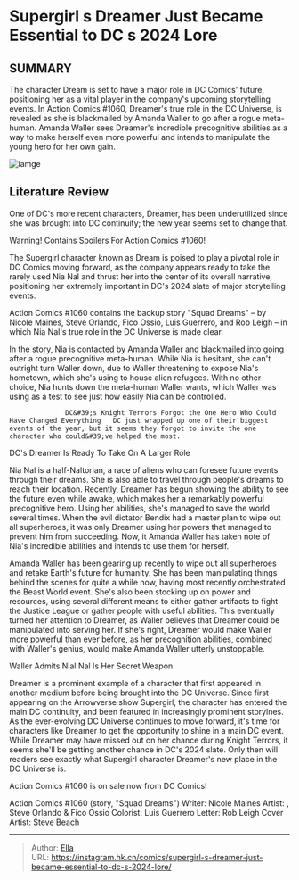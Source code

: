 # Supergirl s Dreamer Just Became Essential to DC s 2024 Lore


## SUMMARY 



  The character Dream is set to have a major role in DC Comics&#39; future, positioning her as a vital player in the company&#39;s upcoming storytelling events.   In Action Comics #1060, Dreamer&#39;s true role in the DC Universe, is revealed as she is blackmailed by Amanda Waller to go after a rogue meta-human.   Amanda Waller sees Dreamer&#39;s incredible precognitive abilities as a way to make herself even more powerful and intends to manipulate the young hero for her own gain.  

![iamge](https://static1.srcdn.com/wordpress/wp-content/uploads/2022/04/nia-nal-dreamer-superman-son-of-kal-el-13.jpg)

## Literature Review

One of DC&#39;s more recent characters, Dreamer, has been underutilized since she was brought into DC continuity; the new year seems set to change that.




Warning! Contains Spoilers For Action Comics #1060!




The Supergirl character known as Dream is poised to play a pivotal role in DC Comics moving forward, as the company appears ready to take the rarely used Nia Nal and thrust her into the center of its overall narrative, positioning her extremely important in DC&#39;s 2024 slate of major storytelling events.

Action Comics #1060 contains the backup story &#34;Squad Dreams&#34; – by Nicole Maines, Steve Orlando, Fico Ossio, Luis Guerrero, and Rob Leigh – in which Nia Nal&#39;s true role in the DC Universe is made clear.

         

In the story, Nia is contacted by Amanda Waller and blackmailed into going after a rogue precognitive meta-human. While Nia is hesitant, she can&#39;t outright turn Waller down, due to Waller threatening to expose Nia&#39;s hometown, which she&#39;s using to house alien refugees. With no other choice, Nia hunts down the meta-human Waller wants, which Waller was using as a test to see just how easily Nia can be controlled.




                  DC&#39;s Knight Terrors Forgot the One Hero Who Could Have Changed Everything   DC just wrapped up one of their biggest events of the year, but it seems they forgot to invite the one character who could&#39;ve helped the most.   


 DC&#39;s Dreamer Is Ready To Take On A Larger Role 


          

Nia Nal is a half-Naltorian, a race of aliens who can foresee future events through their dreams. She is also able to travel through people&#39;s dreams to reach their location. Recently, Dreamer has begun showing the ability to see the future even while awake, which makes her a remarkably powerful precognitive hero. Using her abilities, she&#39;s managed to save the world several times. When the evil dictator Bendix had a master plan to wipe out all superheroes, it was only Dreamer using her powers that managed to prevent him from succeeding. Now, it Amanda Waller has taken note of Nia&#39;s incredible abilities and intends to use them for herself.




Amanda Waller has been gearing up recently to wipe out all superheroes and retake Earth&#39;s future for humanity. She has been manipulating things behind the scenes for quite a while now, having most recently orchestrated the Beast World event. She&#39;s also been stocking up on power and resources, using several different means to either gather artifacts to fight the Justice League or gather people with useful abilities. This eventually turned her attention to Dreamer, as Waller believes that Dreamer could be manipulated into serving her. If she&#39;s right, Dreamer would make Waller more powerful than ever before, as her precognition abilities, combined with Waller&#39;s genius, would make Amanda Waller utterly unstoppable.



 Waller Admits Nial Nal Is Her Secret Weapon 


          

Dreamer is a prominent example of a character that first appeared in another medium before being brought into the DC Universe. Since first appearing on the Arrowverse show Supergirl, the character has entered the main DC continuity, and been featured in increasingly prominent storylnes. As the ever-evolving DC Universe continues to move forward, it&#39;s time for characters like Dreamer to get the opportunity to shine in a main DC event. While Dreamer may have missed out on her chance during Knight Terrors, it seems she&#39;ll be getting another chance in DC&#39;s 2024 slate. Only then will readers see exactly what Supergirl character Dreamer&#39;s new place in the DC Universe is.






Action Comics #1060 is on sale now from DC Comics!




 Action Comics #1060 (story, &#34;Squad Dreams&#34;)                 Writer: Nicole Maines   Artist: , Steve Orlando &amp; Fico Ossio   Colorist: Luis Guerrero   Letter: Rob Leigh   Cover Artist: Steve Beach      




---

> Author: [Ella](https://instagram.hk.cn/)  
> URL: https://instagram.hk.cn/comics/supergirl-s-dreamer-just-became-essential-to-dc-s-2024-lore/  

